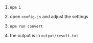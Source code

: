 1. `npm i`

2. open `config.js` and adjust the settings

3. `npm run convert`

4. the output is in `output/result.txt`
